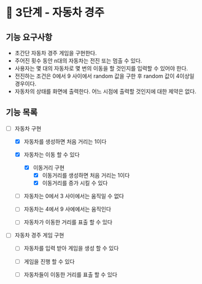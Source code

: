 # 🚀 3단계 - 자동차 경주

## 기능 요구사항

- 초간단 자동차 경주 게임을 구현한다.
- 주어진 횟수 동안 n대의 자동차는 전진 또는 멈출 수 있다.
- 사용자는 몇 대의 자동차로 몇 번의 이동을 할 것인지를 입력할 수 있어야 한다.
- 전진하는 조건은 0에서 9 사이에서 random 값을 구한 후 random 값이 4이상일 경우이다.
- 자동차의 상태를 화면에 출력한다. 어느 시점에 출력할 것인지에 대한 제약은 없다.

## 기능 목록
* [ ] 자동차 구현
  * [x] 자동차를 생성하면 처음 거리는 1이다
  * [x] 자동차는 이동 할 수 있다
    * [x] 이동거리 구현
      * [x] 이동거리를 생성하면 처음 거리는 1이다
      * [x] 이동거리를 증가 시킬 수 있다
  * [ ] 자동차는 0에서 3 사이에서는 움직일 수 없다
  * [ ] 자동차는 4에서 9 사에에서는 움직인다
  * [ ] 자동차가 이동한 거리를 표출 할 수 있다


* [ ] 자동차 경주 게임 구현
  * [ ] 자동차를 입력 받아 게임을 생성 할 수 있다
  * [ ] 게임을 진행 할 수 있다
  * [ ] 자동차들이 이동한 거리를 표출 할 수 있다
  
